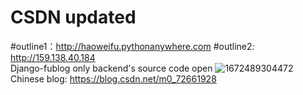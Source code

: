 # CSDN updated
#outline1：http://haoweifu.pythonanywhere.com
#outline2: http://159.138.40.184  
Django-fublog only backend's source code open
![1672489304472](https://user-images.githubusercontent.com/115386399/210136585-deb855d4-c04b-43f8-94d6-00bada28d389.jpg)
<br>
Chinese blog: https://blog.csdn.net/m0_72661928
